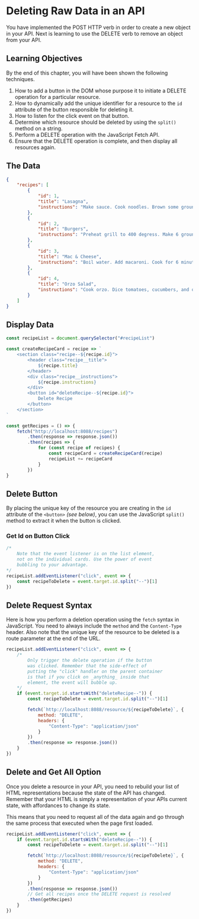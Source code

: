 # Deleting Raw Data in an API

You have implemented the POST HTTP verb in order to create a new object in your API. Next is learning to use the DELETE verb to remove an object from your API.

## Learning Objectives

By the end of this chapter, you will have been shown the following techniques.

1. How to add a button in the DOM whose purpose it to initiate a DELETE operation for a particular resource.
1. How to dynamically add the unique identifier for a resource to the `id` attribute of the button responsible for deleting it.
1. How to listen for the click event on that button.
1. Determine which resource should be deleted by using the `split()` method on a string.
1. Perform a DELETE operation with the JavaScript Fetch API.
1. Ensure that the DELETE operation is complete, and then display all resources again.

## The Data

```json
{
    "recipes": [
        {
            "id": 1,
            "title": "Lasagna",
            "instructions": "Make sauce. Cook noodles. Brown some ground meat. Then layer sauce, noodles, meat, cheese. Repeat layering once more time. Cook on 425 for 45 minutes."
        },
        {
            "id": 2,
            "title": "Burgers",
            "instructions": "Preheat grill to 400 degress. Make 6 ground meat patties that are 1 inch thick. Grill meat for 2 minutes on each side."
        },
        {
            "id": 3,
            "title": "Mac & Cheese",
            "instructions": "Boil water. Add macaroni. Cook for 6 minutes. Add cheese and milk. Mix."
        },
        {
            "id": 4,
            "title": "Orzo Salad",
            "instructions": "Cook orzo. Dice tomatoes, cucumbers, and olives. Mince garlic, oregano, basic, and parsley. Mix herbs, pasta, and feta cheese in a bowl. Add dressing. Let cool for 3 hours."
        }
    ]
}
```

## Display Data

```js
const recipeList = document.querySelector("#recipeList")

const createRecipeCard = recipe => `
    <section class="recipe--${recipe.id}">
        <header class="recipe__title">
            ${recipe.title}
        </header>
        <div class="recipe__instructions">
            ${recipe.instructions}
        </div>
        <button id="deleteRecipe--${recipe.id}">
            Delete Recipe
        </button>
    </section>
`

const getRecipes = () => {
    fetch("http://localhost:8088/recipes")
        .then(response => response.json())
        .then(recipes => {
            for (const recipe of recipes) {
                const recipeCard = createRecipeCard(recipe)
                recipeList += recipeCard
            }
        })
}
```

## Delete Button

By placing the unique key of the resource you are creating in the `id` attribute of the `<button>` _(see below)_, you can use the JavaScript `split()` method to extract it when the button is clicked.

### Get Id on Button Click

```js
/*
    Note that the event listener is on the list element,
    not on the individual cards. Use the power of event
    bubbling to your advantage.
*/
recipeList.addEventListener("click", event => {
    const recipeToDelete = event.target.id.split("--")[1]
})
```

## Delete Request Syntax

Here is how you perform a deletion operation using the `fetch` syntax in JavaScript. You need to always include the `method` and the `Content-Type` header. Also note that the unique key of the resource to be deleted is a route parameter at the end of the URL.

```js
recipeList.addEventListener("click", event => {
    /*
        Only trigger the delete operation if the button
        was clicked. Remember that the side-effect of
        putting the "click" handler on the parent container
        is that if you click on _anything_ inside that
        element, the event will bubble up.
    */
    if (event.target.id.startsWith("deleteRecipe--")) {
        const recipeToDelete = event.target.id.split("--")[1]

        fetch(`http://localhost:8088/resource/${recipeToDelete}`, {
            method: "DELETE",
            headers: {
                "Content-Type": "application/json"
            }
        })
        .then(response => response.json())
    }
})
```

## Delete and Get All Option

Once you delete a resource in your API, you need to rebuild your list of HTML representations because the state of the API has changed. Remember that your HTML is simply a representation of your APIs current state, with affordances to change its state.

This means that you need to request all of the data again and go through the same process that executed when the page first loaded.

```js
recipeList.addEventListener("click", event => {
    if (event.target.id.startsWith("deleteRecipe--")) {
        const recipeToDelete = event.target.id.split("--")[1]

        fetch(`http://localhost:8088/resource/${recipeToDelete}`, {
            method: "DELETE",
            headers: {
                "Content-Type": "application/json"
            }
        })
        .then(response => response.json())
        // Get all recipes once the DELETE request is resolved
        .then(getRecipes)
    }
})
```